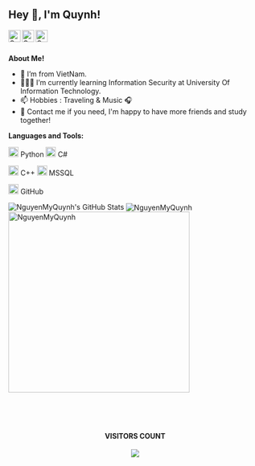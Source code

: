 <h2 title="hehehe"> Hey 👋, I'm Quynh!</h2>

<a href="https://www.facebook.com/profile.php?id=100027955203571">
  <img align="left" alt="Quynh's Facebook" width="24px" src="https://img.icons8.com/nolan/96/facebook.png" />
</a>
<a href="https://youtube.com/channel/UCDviwqBcCIWOzj2QFKKtUnw">
  <img align="left" alt="Quynh's YouTube" width="24px" src="https://img.icons8.com/nolan/96/youtube-play.png" />
</a>
<a href="https://github.com/NguyenMyQuynh">
  <img align="left" alt="Quynh's GitHub" width="24px" src="https://img.icons8.com/nolan/96/github.png" />
</a>


<br />
<br />

**About Me!**

- 🌱 I’m from VietNam.
- 👨🏽‍💻 I’m currently learning Information Security at University Of Information Technology.
- 📫 Hobbies : Traveling & Music :headphones:
- 💬 Contact me if you need, I'm happy to have more friends and study together!



**Languages and Tools:**  


<code><img height="20" src="https://img.icons8.com/nolan/96/python.png"></code> Python
<code><img height="20" src="https://img.icons8.com/nolan/96/cs.png"></code> C#

<code><img height="20" src="https://img.icons8.com/nolan/96/c-plus-plus.png"></code> C++
<code><img height="20" src="https://img.icons8.com/nolan/96/sql.png"></code> MSSQL

<code><img height="20" src="https://img.icons8.com/nolan/96/github.png"></code> GitHub

<img src="https://github-readme-stats.vercel.app/api?username=NguyenMyQuynh&show_icons=true&hide_border=true&count_private=true&theme=shades-of-purple&icon_color=fad000" alt="NguyenMyQuynh's GitHub Stats">
<img align="center" src="https://github-readme-streak-stats.herokuapp.com/?user=NguyenMyQuynh&count_private=true&theme=buefy-dark" alt="NguyenMyQuynh" />
<img align="center" width=360 src="https://github-readme-stats.vercel.app/api/top-langs/?username=NguyenMyQuynh&show_icons=true&hide_border=true&count_private=true&theme=shades-of-purple" alt="NguyenMyQuynh" />




<br/><br/>
<h2 title="hehehe"></h2>
<h4 align="center">VISITORS COUNT</h4>
<p align="center"><img src="https://profile-counter.glitch.me/{NguyenMyQuynh}/count.svg"/></p>
